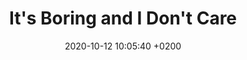 ---
layout: single
title:  "It's Boring and I Don't Care"
date:   2020-10-12 10:05:40 +0200
categories: understanding add/adhd attention meaning
related: true
type: "Understanding ADD/ADHD"
order: 4
published: false
---